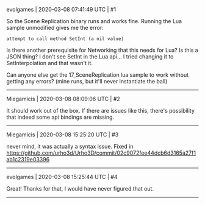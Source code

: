 evolgames | 2020-03-08 07:41:49 UTC | #1

So the Scene Replication binary runs and works fine.
Running the Lua sample unmodified gives me the error:
```
attempt to call method SetInt (a nil value)
```

Is there another prerequisite for Networking that this needs for Lua?
Is this a JSON thing? I don't see SetInt in the Lua api...
I tried changing it to SetInterpolation and that wasn't it.

Can anyone else get the 17_SceneReplication lua sample to work without getting any errors? (mine runs, but it'll never instantiate the ball)

-------------------------

Miegamicis | 2020-03-08 08:09:06 UTC | #2

It should work out of the box. If there are issues like this, there's possibility that indeed some api bindings are missing.

-------------------------

Miegamicis | 2020-03-08 15:25:20 UTC | #3

never mind, it was actually a syntax issue. Fixed in https://github.com/urho3d/Urho3D/commit/02c9072fee44dcb6d3165a27f1ab1c2319e03396

-------------------------

evolgames | 2020-03-08 15:25:44 UTC | #4

Great! Thanks for that, I would have never figured that out.

-------------------------

